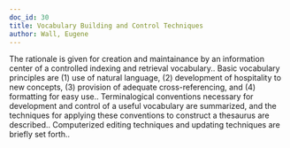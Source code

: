 ```yaml
---
doc_id: 30
title: Vocabulary Building and Control Techniques
author: Wall, Eugene
---
```


The rationale is given for creation and maintainance by an information 
center of a controlled indexing and retrieval vocabulary.. Basic vocabulary
principles are (1) use of natural language, (2) development of hospitality
to new concepts, (3) provision of adequate cross-referencing, and (4)
formatting for easy use.. Terminalogical conventions necessary for development
and control of a useful vocabulary are summarized, and the techniques for 
applying these conventions to construct a thesaurus are described.. 
Computerized editing techniques and updating techniques are briefly set forth..